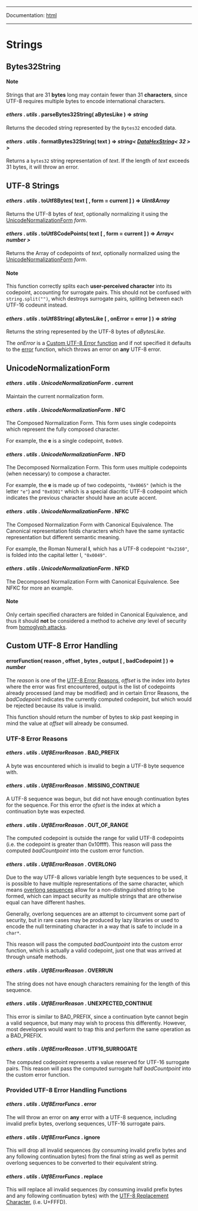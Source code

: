 -----

Documentation: [html](https://docs.ethers.io/)

-----

Strings
=======

Bytes32String
-------------

#### Note

Strings that are 31 **bytes** long may contain fewer than 31 **characters**, since UTF-8 requires multiple bytes to encode international characters.


#### *ethers* . *utils* . **parseBytes32String**( aBytesLike ) => *string*

Returns the decoded string represented by the `Bytes32` encoded data.


#### *ethers* . *utils* . **formatBytes32String**( text ) => *string< [DataHexString](/v5/api/utils/bytes/#DataHexString)< 32 > >*

Returns a `bytes32` string representation of *text*. If the length of *text* exceeds 31 bytes, it will throw an error.


UTF-8 Strings
-------------

#### *ethers* . *utils* . **toUtf8Bytes**( text [ , form = current ] ) => *Uint8Array*

Returns the UTF-8 bytes of *text*, optionally normalizing it using the [UnicodeNormalizationForm](/v5/api/utils/strings/#strings--unicode-normalization-form) *form*.


#### *ethers* . *utils* . **toUtf8CodePoints**( text [ , form = current ] ) => *Array< number >*

Returns the Array of codepoints of *text*, optionally normalized using the [UnicodeNormalizationForm](/v5/api/utils/strings/#strings--unicode-normalization-form) *form*.


#### Note

This function correctly splits each **user-perceived character** into its codepoint, accounting for surrogate pairs. This should not be confused with `string.split("")`, which destroys surrogate pairs, spliting between each UTF-16 codeunit instead.


#### *ethers* . *utils* . **toUtf8String**( aBytesLike [ , onError = error ] ) => *string*

Returns the string represented by the UTF-8 bytes of *aBytesLike*.

The *onError* is a [Custom UTF-8 Error function](/v5/api/utils/strings/#strings--error-handling) and if not specified it defaults to the [error](/v5/api/utils/strings/#strings--Utf8Error) function, which throws an error on **any** UTF-8 error.


UnicodeNormalizationForm
------------------------

#### *ethers* . *utils* . *UnicodeNormalizationForm* . **current**

Maintain the current normalization form.


#### *ethers* . *utils* . *UnicodeNormalizationForm* . **NFC**

The Composed Normalization Form. This form uses single codepoints which represent the fully composed character.

For example, the **e** is a single codepoint, `0x00e9`.


#### *ethers* . *utils* . *UnicodeNormalizationForm* . **NFD**

The Decomposed Normalization Form. This form uses multiple codepoints (when necessary) to compose a character.

For example, the **e** is made up of two codepoints, `"0x0065"` (which is the letter `"e"`) and `"0x0301"` which is a special diacritic UTF-8 codepoint which indicates the previous character should have an acute accent.


#### *ethers* . *utils* . *UnicodeNormalizationForm* . **NFKC**

The Composed Normalization Form with Canonical Equivalence. The Canonical representation folds characters which have the same syntactic representation but different semantic meaning.

For example, the Roman Numeral **I**, which has a UTF-8 codepoint `"0x2160"`, is folded into the capital letter I, `"0x0049"`.


#### *ethers* . *utils* . *UnicodeNormalizationForm* . **NFKD**

The Decomposed Normalization Form with Canonical Equivalence. See NFKC for more an example.


#### Note

Only certain specified characters are folded in Canonical Equivalence, and thus it should **not** be considered a method to acheive *any* level of security from [homoglyph attacks](https://en.wikipedia.org/wiki/IDN_homograph_attack).


Custom UTF-8 Error Handling
---------------------------

#### **errorFunction**( reason , offset , bytes , output [ , badCodepoint ] ) => *number*

The *reason* is one of the [UTF-8 Error Reasons](/v5/api/utils/strings/#strings--error-reasons), *offset* is the index into *bytes* where the error was first encountered, output is the list of codepoints already processed (and may be modified) and in certain Error Reasons, the *badCodepoint* indicates the currently computed codepoint, but which would be rejected because its value is invalid.

This function should return the number of bytes to skip past keeping in mind the value at *offset* will already be consumed.


### UTF-8 Error Reasons

#### *ethers* . *utils* . *Utf8ErrorReason* . **BAD_PREFIX**

A byte was encountered which is invalid to begin a UTF-8 byte sequence with.


#### *ethers* . *utils* . *Utf8ErrorReason* . **MISSING_CONTINUE**

A UTF-8 sequence was begun, but did not have enough continuation bytes for the sequence. For this error the *ofset* is the index at which a continuation byte was expected.


#### *ethers* . *utils* . *Utf8ErrorReason* . **OUT_OF_RANGE**

The computed codepoint is outside the range for valid UTF-8 codepoints (i.e. the codepoint is greater than 0x10ffff). This reason will pass the computed *badCountpoint* into the custom error function.


#### *ethers* . *utils* . *Utf8ErrorReason* . **OVERLONG**

Due to the way UTF-8 allows variable length byte sequences to be used, it is possible to have multiple representations of the same character, which means [overlong sequences](https://en.wikipedia.org/wiki/UTF-8#Overlong_encodings) allow for a non-distinguished string to be formed, which can impact security as multiple strings that are otherwise equal can have different hashes.

Generally, overlong sequences are an attempt to circumvent some part of security, but in rare cases may be produced by lazy libraries or used to encode the null terminating character in a way that is safe to include in a `char*`.

This reason will pass the computed *badCountpoint* into the custom error function, which is actually a valid codepoint, just one that was arrived at through unsafe methods.


#### *ethers* . *utils* . *Utf8ErrorReason* . **OVERRUN**

The string does not have enough characters remaining for the length of this sequence.


#### *ethers* . *utils* . *Utf8ErrorReason* . **UNEXPECTED_CONTINUE**

This error is similar to BAD_PREFIX, since a continuation byte cannot begin a valid sequence, but many may wish to process this differently. However, most developers would want to trap this and perform the same operation as a BAD_PREFIX.


#### *ethers* . *utils* . *Utf8ErrorReason* . **UTF16_SURROGATE**

The computed codepoint represents a value reserved for UTF-16 surrogate pairs. This reason will pass the computed surrogate half *badCountpoint* into the custom error function.


### Provided UTF-8 Error Handling Functions

#### *ethers* . *utils* . *Utf8ErrorFuncs* . **error**

The will throw an error on **any** error with a UTF-8 sequence, including invalid prefix bytes, overlong sequences, UTF-16 surrogate pairs.


#### *ethers* . *utils* . *Utf8ErrorFuncs* . **ignore**

This will drop all invalid sequences (by consuming invalid prefix bytes and any following continuation bytes) from the final string as well as permit overlong sequences to be converted to their equivalent string.


#### *ethers* . *utils* . *Utf8ErrorFuncs* . **replace**

This will replace all invalid sequences (by consuming invalid prefix bytes and any following continuation bytes) with the [UTF-8 Replacement Character](https://en.wikipedia.org/wiki/Specials_%28Unicode_block%29#Replacement_character), (i.e. U+FFFD).



